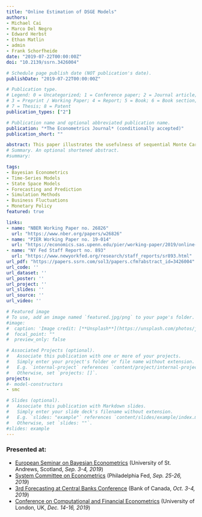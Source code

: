 ```yaml
---
title: "Online Estimation of DSGE Models"
authors:
- Michael Cai
- Marco Del Negro
- Edward Herbst
- Ethan Matlin
- admin
- Frank Schorfheide
date: "2019-07-22T00:00:00Z"
doi: "10.2139/ssrn.3426004"

# Schedule page publish date (NOT publication's date).
publishDate: "2019-07-22T00:00:00Z"

# Publication type.
# Legend: 0 = Uncategorized; 1 = Conference paper; 2 = Journal article;
# 3 = Preprint / Working Paper; 4 = Report; 5 = Book; 6 = Book section;
# 7 = Thesis; 8 = Patent
publication_types: ["2"]

# Publication name and optional abbreviated publication name.
publication: "*The Econometrics Journal* (conditionally accepted)"
publication_short: ""

abstract: This paper illustrates the usefulness of sequential Monte Carlo (SMC) methods in approximating DSGE model posterior distributions. We show how the tempering schedule can be chosen adaptively, explore the benefits of an SMC variant we devise termed generalized tempering for "online" estimation, and provide examples of multimodal posteriors well-captured by SMC methods. We then use our online estimation technique to compute pseudo-out-of-sample density forecasts of DSGE models with and without financial frictions, documenting the benefits of conditioning DSGE model forecasts on nowcasts of macroeconomic variables and interest rate expectations. We also study whether the predictive ability of DSGE models changes when we adopt priors substantially looser than commonly adopted in the literature.
# Summary. An optional shortened abstract.
#summary: 

tags:
- Bayesian Econometrics
- Time-Series Models
- State Space Models
- Forecasting and Prediction
- Simulation Methods
- Business Fluctuations
- Monetary Policy
featured: true

links:
- name: "NBER Working Paper no. 26826"
  url: "https://www.nber.org/papers/w26826"
- name: "PIER Working Paper no. 19-014"
  url: "https://economics.sas.upenn.edu/pier/working-paper/2019/online-estimation-dsge-models"
- name: "NY Fed Staff Report no. 893"
  url: "https://www.newyorkfed.org/research/staff_reports/sr893.html"
url_pdf: "https://papers.ssrn.com/sol3/papers.cfm?abstract_id=3426004"
url_code: ''
url_dataset: ''
url_poster: ''
url_project: ''
url_slides: ''
url_source: ''
url_video: ''

# Featured image
# To use, add an image named `featured.jpg/png` to your page's folder. 
#image:
#  caption: 'Image credit: [**Unsplash**](https://unsplash.com/photos/jdD8gXaTZsc)'
#  focal_point: ""
#  preview_only: false

# Associated Projects (optional).
#   Associate this publication with one or more of your projects.
#   Simply enter your project's folder or file name without extension.
#   E.g. `internal-project` references `content/project/internal-project/index.md`.
#   Otherwise, set `projects: []`.
projects:
#- model-constructors
- smc

# Slides (optional).
#   Associate this publication with Markdown slides.
#   Simply enter your slide deck's filename without extension.
#   E.g. `slides: "example"` references `content/slides/example/index.md`.
#   Otherwise, set `slides: ""`.
#slides: example
---
```


### Presented at:

+ [European Seminar on Bayesian Econometrics](https://sites.google.com/view/esobe2019/) (University of St. Andrews, Scotland, *Sep. 3-4, 2019*)
+ [System Committee on Econometrics](https://www.philadelphiafed.org/research-and-data/events) (Philadelphia Fed, *Sep. 25-26, 2019*)
+ [3rd Forecasting at Central Banks Conference](https://eabcn.org/event/3rd-forecasting-central-banks-conference-bank-canada-ottawa) (Bank of Canada, *Oct. 3-4, 2019*)
+ [Conference on Computational and Financial Econometrics](http://www.cfenetwork.org/CFE2019/) (University of London, UK, *Dec. 14-16, 2019*)
